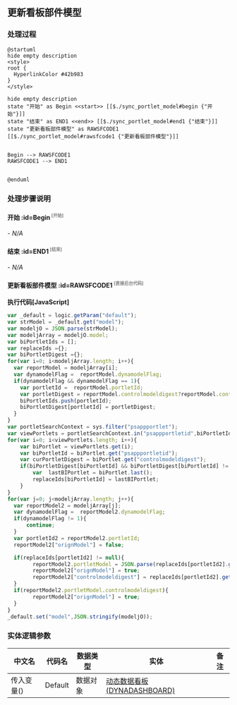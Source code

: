 ## 更新看板部件模型 <!-- {docsify-ignore-all} -->

   

### 处理过程

```plantuml
@startuml
hide empty description
<style>
root {
  HyperlinkColor #42b983
}
</style>

hide empty description
state "开始" as Begin <<start>> [[$./sync_portlet_model#begin {"开始"}]]
state "结束" as END1 <<end>> [[$./sync_portlet_model#end1 {"结束"}]]
state "更新看板部件模型" as RAWSFCODE1  [[$./sync_portlet_model#rawsfcode1 {"更新看板部件模型"}]]


Begin --> RAWSFCODE1
RAWSFCODE1 --> END1


@enduml
```


### 处理步骤说明

#### 开始 :id=Begin<sup class="footnote-symbol"> <font color=gray size=1>[开始]</font></sup>



*- N/A*
#### 结束 :id=END1<sup class="footnote-symbol"> <font color=gray size=1>[结束]</font></sup>



*- N/A*

#### 更新看板部件模型 :id=RAWSFCODE1<sup class="footnote-symbol"> <font color=gray size=1>[直接后台代码]</font></sup>



<p class="panel-title"><b>执行代码[JavaScript]</b></p>

```javascript
var _default = logic.getParam("default");
var strModel = _default.get("model");
var modeljO = JSON.parse(strModel);
var modeljArray = modeljO.model;
var biPortletIds = [];
var replaceIds ={};
var biPortletDigest ={};
for(var i=0; i<modeljArray.length; i++){
  var reportModel = modeljArray[i];
  var dynamodelFlag =  reportModel.dynamodelFlag;
  if(dynamodelFlag && dynamodelFlag == 1){
    var portletId =  reportModel.portletId;
    var portletDigest = reportModel.controlmodeldigest?reportModel.controlmodeldigest:"__needRefresh__";
    biPortletIds.push(portletId);
    biPortletDigest[portletId] = portletDigest;
  }
}
var portletSearchContext = sys.filter("psappportlet");
var viewPortlets = portletSearchContext.in("psappportletid",biPortletIds.join(",")).eq("pssysappid","plmweb").ne("dynamodelflag",0).pageable(0,200).select();
for(var i=0; i<viewPortlets.length; i++){
    var biPortlet = viewPortlets.get(i);
    var biPortletId = biPortlet.get("psappportletid");
    var curPortletDigest = biPortlet.get("controlmodeldigest");
    if(biPortletDigest[biPortletId] && biPortletDigest[biPortletId] != curPortletDigest){
        var  lastBIPortlet = biPortlet.last();
        replaceIds[biPortletId] = lastBIPortlet;
    }
}
for(var j=0; j<modeljArray.length; j++){
  var reportModel2 = modeljArray[j];
  var dynamodelFlag =  reportModel2.dynamodelFlag;    
  if(dynamodelFlag != 1){
      continue;
  }
  var portletId2 = reportModel2.portletId;
  reportModel2["orignModel"] = false;

  if(replaceIds[portletId2] != null){
        reportModel2.portletModel = JSON.parse(replaceIds[portletId2].get("controlmodel"))
        reportModel2["orignModel"] = true;
        reportModel2["controlmodeldigest"] = replaceIds[portletId2].get("controlmodeldigest");
  }
  if(reportModel2.portletModel.controlmodeldigest){
        reportModel2["orignModel"] = true;
  }
}
_default.set("model",JSON.stringify(modeljO));
```



### 实体逻辑参数

|    中文名   |    代码名    |  数据类型    |  实体   |备注 |
| --------| --------| -------- | -------- | --------   |
|传入变量(<i class="fa fa-check"/></i>)|Default|数据对象|[动态数据看板(DYNADASHBOARD)](module/Base/dyna_dashboard.md)||
